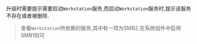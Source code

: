 升级时需要提示需要启动`Workstation`服务,而启动`Workstation`服务时,提示该服务不存在或者被删除.

> 查看`Workstation`所依赖的服务,其中有一项为SMB2,在系统组件中启用SMB1则可

